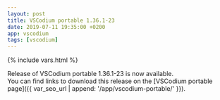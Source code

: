 ```yaml
---
layout: post
title: VSCodium portable 1.36.1-23
date: 2019-07-11 19:35:00 +0200
app: vscodium
tags: [vscodium]
---
```

{% include vars.html %}

Release of VSCodium portable 1.36.1-23 is now available.<br />
You can find links to download this release on the [VSCodium portable page]({{ var_seo_url | append: '/app/vscodium-portable/' }}).
